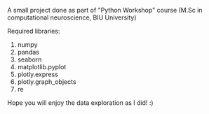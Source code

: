 A small project done as part of "Python Workshop" course (M.Sc in computational neuroscience, BIU University)

Required libraries:
1. numpy
2. pandas
3. seaborn
4. matplotlib.pyplot
5. plotly.express
6. plotly.graph_objects
7. re

Hope you will enjoy the data exploration as I did! :)
